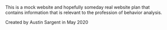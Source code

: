 This is a mock website and hopefully someday real website plan that contains information that is relevant to the profession of behavior analysis.

Created by Austin Sargent in May 2020